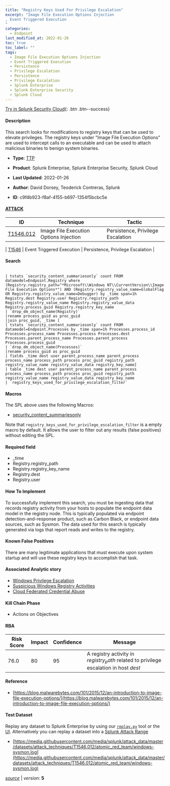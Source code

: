 ```yaml
---
title: "Registry Keys Used For Privilege Escalation"
excerpt: "Image File Execution Options Injection
, Event Triggered Execution
"
categories:
  - Endpoint
last_modified_at: 2022-01-26
toc: true
toc_label: ""
tags:
  - Image File Execution Options Injection
  - Event Triggered Execution
  - Persistence
  - Privilege Escalation
  - Persistence
  - Privilege Escalation
  - Splunk Enterprise
  - Splunk Enterprise Security
  - Splunk Cloud
---
```




[Try in Splunk Security Cloud](https://www.splunk.com/en_splunk_app_enrichmentus/cyber-security.html){: .btn .btn--success}

#### Description

This search looks for modifications to registry keys that can be used to elevate privileges. The registry keys under "Image File Execution Options" are used to intercept calls to an executable and can be used to attach malicious binaries to benign system binaries.

- **Type**: [TTP](https://github.com/splunk/security_content/wiki/object-Analytic-Types)
- **Product**: Splunk Enterprise, Splunk Enterprise Security, Splunk Cloud


- **Last Updated**: 2022-01-26
- **Author**: David Dorsey, Teoderick Contreras, Splunk
- **ID**: c9f4b923-f8af-4155-b697-1354f5bcbc5e


#### [ATT&CK](https://attack.mitre.org/)

| ID             | Technique        |  Tactic             |
| -------------- | ---------------- |-------------------- |
| [T1546.012](https://attack.mitre.org/techniques/T1546/012/) | Image File Execution Options Injection | Persistence, Privilege Escalation |

| [T1546](https://attack.mitre.org/techniques/T1546/) | Event Triggered Execution | Persistence, Privilege Escalation |

#### Search

```

| tstats `security_content_summariesonly` count FROM datamodel=Endpoint.Registry where (Registry.registry_path="*Microsoft\\Windows NT\\CurrentVersion\\Image File Execution Options*") AND (Registry.registry_value_name=GlobalFlag OR Registry.registry_value_name=Debugger) by _time span=1h Registry.dest Registry.user Registry.registry_path Registry.registry_value_name Registry.registry_value_data Registry.process_guid Registry.registry_key_name 
| `drop_dm_object_name(Registry)` 
|rename process_guid as proc_guid 
|join proc_guid, _time [
| tstats `security_content_summariesonly` count FROM datamodel=Endpoint.Processes by _time span=1h Processes.process_id Processes.process_name Processes.process Processes.dest Processes.parent_process_name Processes.parent_process Processes.process_guid 
| `drop_dm_object_name(Processes)` 
|rename process_guid as proc_guid 
| fields _time dest user parent_process_name parent_process process_name process_path process proc_guid registry_path registry_value_name registry_value_data registry_key_name] 
| table _time dest user parent_process_name parent_process process_name process_path process proc_guid registry_path registry_value_name registry_value_data registry_key_name 
| `registry_keys_used_for_privilege_escalation_filter`
```

#### Macros
The SPL above uses the following Macros:
* [security_content_summariesonly](https://github.com/splunk/security_content/blob/develop/macros/security_content_summariesonly.yml)

Note that `registry_keys_used_for_privilege_escalation_filter` is a empty macro by default. It allows the user to filter out any results (false positives) without editing the SPL.

#### Required field
* _time
* Registry.registry_path
* Registry.registry_key_name
* Registry.dest
* Registry.user


#### How To Implement
To successfully implement this search, you must be ingesting data that records registry activity from your hosts to populate the endpoint data model in the registry node. This is typically populated via endpoint detection-and-response product, such as Carbon Black, or endpoint data sources, such as Sysmon. The data used for this search is typically generated via logs that report reads and writes to the registry.

#### Known False Positives
There are many legitimate applications that must execute upon system startup and will use these registry keys to accomplish that task.

#### Associated Analytic story
* [Windows Privilege Escalation](/stories/windows_privilege_escalation)
* [Suspicious Windows Registry Activities](/stories/suspicious_windows_registry_activities)
* [Cloud Federated Credential Abuse](/stories/cloud_federated_credential_abuse)


#### Kill Chain Phase
* Actions on Objectives



#### RBA

| Risk Score  | Impact      | Confidence   | Message      |
| ----------- | ----------- |--------------|--------------|
| 76.0 | 80 | 95 | A registry activity in $registry_path$ related to privilege escalation in host $dest$ |




#### Reference

* [https://blog.malwarebytes.com/101/2015/12/an-introduction-to-image-file-execution-options/](https://blog.malwarebytes.com/101/2015/12/an-introduction-to-image-file-execution-options/)



#### Test Dataset
Replay any dataset to Splunk Enterprise by using our [`replay.py`](https://github.com/splunk/attack_data#using-replaypy) tool or the [UI](https://github.com/splunk/attack_data#using-ui).
Alternatively you can replay a dataset into a [Splunk Attack Range](https://github.com/splunk/attack_range#replay-dumps-into-attack-range-splunk-server)


* [https://media.githubusercontent.com/media/splunk/attack_data/master/datasets/attack_techniques/T1546.012/atomic_red_team/windows-sysmon.log](https://media.githubusercontent.com/media/splunk/attack_data/master/datasets/attack_techniques/T1546.012/atomic_red_team/windows-sysmon.log)



[*source*](https://github.com/splunk/security_content/tree/develop/detections/endpoint/registry_keys_used_for_privilege_escalation.yml) \| *version*: **5**